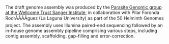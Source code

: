 [//]: # (Created by ./bin/manage_files.pl from ./species/Enterobius_vermicularis/PRJEB503/Enterobius_vermicularis_PRJEB503.assembly.html on Thu Jun 11 13:44:09 2020)
The draft genome assembly was produced by the [Parasite Genomic group at the Wellcome Trust Sanger Institute](http://www.sanger.ac.uk/research/projects/parasitegenomics/), in collaboration with Pilar Foronda RodrÃÂÃÂ­guez (La Laguna University) as part of the 50 Helminth Genomes project. The assembly uses Illumina paired-end sequencing followed by an in-house genome assembly pipeline comprising various steps, including contig assembly, scaffolding, gap-filling and error-correction.

